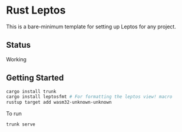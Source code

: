 # Rust Leptos

This is a bare-minimum template for setting up Leptos for any project.

## Status

Working

## Getting Started

```bash
cargo install trunk
cargo install leptosfmt # For formatting the leptos view! macro
rustup target add wasm32-unknown-unknown
```

To run

```bash
trunk serve
```
